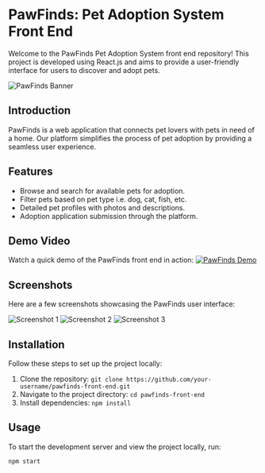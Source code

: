 # PawFinds: Pet Adoption System Front End

Welcome to the PawFinds Pet Adoption System front end repository! This project is developed using React.js and aims to provide a user-friendly interface for users to discover and adopt pets.

![PawFinds Banner](![image](https://github.com/KaShiekzmi/PawFinds-Pet-Adoption-System-Front-end-with-React-Js/assets/114513868/609af099-c08c-49af-87d0-942793ffcc17))

## Introduction
PawFinds is a web application that connects pet lovers with pets in need of a home. Our platform simplifies the process of pet adoption by providing a seamless user experience.

## Features
- Browse and search for available pets for adoption.
- Filter pets based on pet type i.e. dog, cat, fish, etc.
- Detailed pet profiles with photos and descriptions.
- Adoption application submission through the platform.

## Demo Video
Watch a quick demo of the PawFinds front end in action:
[![PawFinds Demo](![image](https://github.com/KaShiekzmi/PawFinds-Pet-Adoption-System-Front-end-with-React-Js/assets/114513868/3b385e56-1b75-48f2-b7e5-1c80cf2867a4))](https://www.linkedin.com/posts/kashiekzmi_pawfinds-petadoptionsystem-reactjs-activity-7097093926435663872-74zE?utm_source=share&utm_medium=member_desktop)

## Screenshots
Here are a few screenshots showcasing the PawFinds user interface:

![Screenshot 1](path/to/screenshot-1.png)
![Screenshot 2](path/to/screenshot-2.png)
![Screenshot 3](path/to/screenshot-3.png)

## Installation
Follow these steps to set up the project locally:

1. Clone the repository: `git clone https://github.com/your-username/pawfinds-front-end.git`
2. Navigate to the project directory: `cd pawfinds-front-end`
3. Install dependencies: `npm install`

## Usage
To start the development server and view the project locally, run:

```bash
npm start
